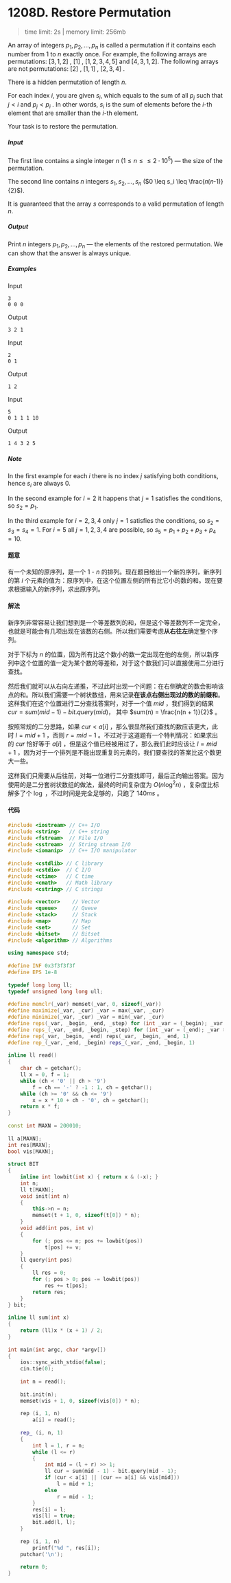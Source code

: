 # 1208D. Restore Permutation

> time limit: 2s | memory limit: 256mb

An array of integers $p_1,p_2,...,p_n$ is called a permutation if it contains each number from $1$ to $n$ exactly once. For example, the following arrays are permutations: $[3,1,2]$ , $[1]$ , $[1,2,3,4,5]$ and $[4,3,1,2]$. The following arrays are not permutations: $[2]$ , $[1,1]$ , $[2,3,4]$ .

There is a hidden permutation of length $n$.

For each index $i$, you are given $s_i$, which equals to the sum of all $p_j$ such that $j < i$ and $p_j < p_i$ . In other words, $s_i$ is the sum of elements before the $i$-th element that are smaller than the $i$-th element.

Your task is to restore the permutation.

##### Input

The first line contains a single integer $n$ ($1 \leq n≤\leq 2 \cdot 10^5$) — the size of the permutation.

The second line contains $n$ integers $s_1,s_2,...,s_n$ ($0 \leq s_i \leq \frac{𝑛(𝑛-1)}{2}$).

It is guaranteed that the array $s$ corresponds to a valid permutation of length $n$.

##### Output

Print $n$ integers $p_1,p_2,...,p_n$ — the elements of the restored permutation. We can show that the answer is always unique.

##### Examples

Input
```text
3
0 0 0
```
Output
```text
3 2 1
```

Input
```text
2
0 1
```
Output
```text
1 2
```

Input
```text
5
0 1 1 1 10
```
Output
```text
1 4 3 2 5
```

##### Note

In the first example for each $i$ there is no index $j$ satisfying both conditions, hence $s_i$ are always $0$.

In the second example for $i = 2$ it happens that $j = 1$ satisfies the conditions, so $s_2 = p_1$.

In the third example for $i = 2, 3, 4$ only $j = 1$ satisfies the conditions, so $s_2 = s_3 = s_4 = 1$. For $i = 5$ all $j = 1, 2, 3, 4$ are possible, so $s_5 = p_1 + p_2 + p_3 + p_4 = 10$.

#### 题意

有一个未知的原序列，是一个 $1$ - $n$ 的排列。现在题目给出一个新的序列，新序列的第 $i$ 个元素的值为：原序列中，在这个位置左侧的所有比它小的数的和。现在要求根据输入的新序列，求出原序列。

#### 解法

新序列非常容易让我们想到是一个等差数列的和，但是这个等差数列不一定完全，也就是可能会有几项出现在该数的右侧。所以我们需要考虑**从右往左**确定整个序列。

对于下标为 $n$ 的位置，因为所有比这个数小的数一定出现在他的左侧，所以新序列中这个位置的值一定为某个数的等差和，对于这个数我们可以直接使用二分进行查找。

然后我们就可以从右向左递推，不过此时出现一个问题：在右侧确定的数会影响该点的和。所以我们需要一个树状数组，用来记录**在该点右侧出现过的数的前缀和**。这样我们在这个位置进行二分查找答案时，对于一个值 $mid$ ，我们得到的结果 $cur = sum(mid - 1) - bit.query(mid)$， 其中 $sum(n) = \frac{n(n + 1)}{2}$ 。

按照常规的二分思路，如果 $cur < a[i]$ ，那么很显然我们查找的数应该更大，此时 $l = mid + 1$ ，否则 $r = mid - 1$ 。不过对于这道题有一个特判情况：如果求出的 $cur$ 恰好等于 $a[i]$ ，但是这个值已经被用过了，那么我们此时应该让 $l = mid + 1$ ，因为对于一个排列是不能出现重复的元素的，我们要查找的答案比这个数更大一些。

这样我们只需要从后往前，对每一位进行二分查找即可，最后正向输出答案。因为使用的是二分套树状数组的做法，最终的时间复杂度为 $O(n \log ^2 n)$ ，复杂度比标解多了个 $\log$ ，不过时间是完全足够的，只跑了 $140ms$ 。

#### 代码

```cpp
#include <iostream> // C++ I/O
#include <string>   // C++ string
#include <fstream>  // File I/O
#include <sstream>  // String stream I/O
#include <iomanip>  // C++ I/O manipulator
 
#include <cstdlib> // C library
#include <cstdio>  // C I/O
#include <ctime>   // C time
#include <cmath>   // Math library
#include <cstring> // C strings
 
#include <vector>    // Vector
#include <queue>     // Queue
#include <stack>     // Stack
#include <map>       // Map
#include <set>       // Set
#include <bitset>    // Bitset
#include <algorithm> // Algorithms
 
using namespace std;
 
#define INF 0x3f3f3f3f
#define EPS 1e-8
 
typedef long long ll;
typedef unsigned long long ull;
 
#define memclr(_var) memset(_var, 0, sizeof(_var))
#define maximize(_var, _cur) _var = max(_var, _cur)
#define minimize(_var, _cur) _var = min(_var, _cur)
#define reps(_var, _begin, _end, _step) for (int _var = (_begin); _var <= (_end); _var += (_step))
#define reps_(_var, _end, _begin, _step) for (int _var = (_end); _var >= (_begin); _var -= (_step))
#define rep(_var, _begin, _end) reps(_var, _begin, _end, 1)
#define rep_(_var, _end, _begin) reps_(_var, _end, _begin, 1)
 
inline ll read()
{
    char ch = getchar();
    ll x = 0, f = 1;
    while (ch < '0' || ch > '9')
        f = ch == '-' ? -1 : 1, ch = getchar();
    while (ch >= '0' && ch <= '9')
        x = x * 10 + ch - '0', ch = getchar();
    return x * f;
}
 
const int MAXN = 200010;
 
ll a[MAXN];
int res[MAXN];
bool vis[MAXN];
 
struct BIT
{
    inline int lowbit(int x) { return x & (-x); }
    int n;
    ll t[MAXN];
    void init(int n)
    {
        this->n = n;
        memset(t + 1, 0, sizeof(t[0]) * n);
    }
    void add(int pos, int v)
    {
        for (; pos <= n; pos += lowbit(pos))
            t[pos] += v;
    }
    ll query(int pos)
    {
        ll res = 0;
        for (; pos > 0; pos -= lowbit(pos))
            res += t[pos];
        return res;
    }
} bit;
 
inline ll sum(int x)
{
    return (ll)x * (x + 1) / 2;
}
 
int main(int argc, char *argv[])
{
    ios::sync_with_stdio(false);
    cin.tie(0);
 
    int n = read();
 
    bit.init(n);
    memset(vis + 1, 0, sizeof(vis[0]) * n);
 
    rep (i, 1, n)
        a[i] = read();
 
    rep_ (i, n, 1)
    {
        int l = 1, r = n;
        while (l <= r)
        {
            int mid = (l + r) >> 1;
            ll cur = sum(mid - 1) - bit.query(mid - 1);
            if (cur < a[i] || (cur == a[i] && vis[mid]))
                l = mid + 1;
            else
                r = mid - 1;
        }
        res[i] = l;
        vis[l] = true;
        bit.add(l, l);
    }
 
    rep (i, 1, n)
        printf("%d ", res[i]);
    putchar('\n');
 
    return 0;
}
```
